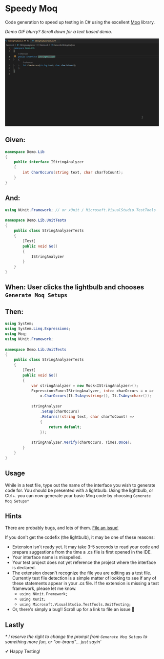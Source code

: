 # Speedy Moq

Code generation to speed up testing in C# using the excellent [Moq](https://www.nuget.org/packages/Moq/) library.

_Demo GIF blurry? Scroll down for a text based demo._

![Demo](docs/images/Demo.gif?raw=true "Demo")

## Given:
```csharp
namespace Demo.Lib
{
	public interface IStringAnalyzer
	{
		int CharOccurs(string text, char charToCount);
	}
}
```

## And:
```csharp
using NUnit.Framework; // or xUnit / Microsoft.VisualStudio.TestTools

namespace Demo.Lib.UnitTests
{
	public class StringAnalyzerTests
	{
		[Test]
		public void Go()
		{
			IStringAnalyzer
		}
	}
}
```

## When: User clicks the lightbulb and chooses `Generate Moq Setups`

## Then:
```csharp
using System;
using System.Linq.Expressions;
using Moq;
using NUnit.Framework;

namespace Demo.Lib.UnitTests
{
	public class StringAnalyzerTests
	{
		[Test]
		public void Go()
		{
			var stringAnalyzer = new Mock<IStringAnalyzer>();
			Expression<Func<IStringAnalyzer, int>> charOccurs = x =>
				x.CharOccurs(It.IsAny<string>(), It.IsAny<char>());
			
			stringAnalyzer
				.Setup(charOccurs)
				.Returns((string text, char charToCount) =>
				{
					return default;
				});

			stringAnalyzer.Verify(charOccurs, Times.Once);
		}
	}
}
```



## Usage

While in a test file, type out the name of the interface you wish to generate code for. You should be presented with a lightbulb. Using the lightbulb, or Ctrl+. you can now generate your basic Moq code by choosing `Generate Moq Setups*`

## Hints

There are probably bugs, and lots of them. [File an issue!](https://github.com/daveoftheparty/speedy-moq/issues)

If you don't get the codefix (the lightbulb), it may be one of these reasons:
- Extension isn't ready yet. It may take 3-5 seconds to read your code and prepare suggestions from the time a .cs file is first opened in the IDE.
- Your interface name is misspelled.
- Your test project does not yet reference the project where the interface is declared.
- The extension doesn't recognize the file you are editing as a test file. Currently test file detection is a simple matter of looking to see if any of these statements appear in your .cs file. If the extension is missing a test framework, please let me know.
	- `using NUnit.Framework;`
	- `using Xunit;`
	- `using Microsoft.VisualStudio.TestTools.UnitTesting;`
- Or, there's simply a bug!! Scroll up for a link to file an issue 🤣

## Lastly

_\* I reserve the right to change the prompt from `Generate Moq Setups` to something more fun, or "on-brand"... just sayin'_

✔ Happy Testing!
